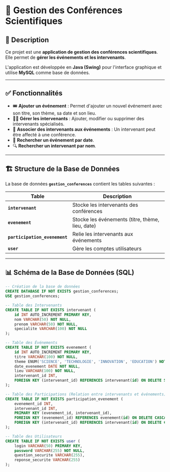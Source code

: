 # 🎤 Gestion des Conférences Scientifiques

## 📌 Description
Ce projet est une **application de gestion des conférences scientifiques**.  
Elle permet de **gérer les événements et  les intervenants**.

L'application est développée en **Java (Swing)** pour l'interface graphique et utilise **MySQL** comme base de données.

---

## ✅ **Fonctionnalités**
- 🎟 **Ajouter un événement** : Permet d'ajouter un nouvel événement avec son titre, son thème, sa date et son lieu.
- 👨‍🏫 **Gérer les intervenants** : Ajouter, modifier ou supprimer des intervenants spécialisés.
- 📝 **Associer des intervenants aux événements** : Un intervenant peut être affecté à une conférence.
- 🔎 **Rechercher un événement par date**.
- 🔍 **Rechercher un intervenant par nom**.


---

## 🏗 **Structure de la Base de Données**
La base de données **`gestion_conferences`** contient les tables suivantes :

| Table                     | Description                                      |
|---------------------------|--------------------------------------------------|
| **`intervenant`**         | Stocke les intervenants des conférences         |
| **`evenement`**           | Stocke les événements (titre, thème, lieu, date)|
| **`participation_evenement`** | Relie les intervenants aux événements       |
| **`user`**                | Gère les comptes utilisateurs                   |

---

## 📊 **Schéma de la Base de Données (SQL)**
```sql
-- Création de la base de données
CREATE DATABASE IF NOT EXISTS gestion_conferences;
USE gestion_conferences;

-- Table des Intervenants
CREATE TABLE IF NOT EXISTS intervenant (
    id INT AUTO_INCREMENT PRIMARY KEY,
    nom VARCHAR(50) NOT NULL,
    prenom VARCHAR(50) NOT NULL,
    specialite VARCHAR(100) NOT NULL
);

-- Table des Événements
CREATE TABLE IF NOT EXISTS evenement (
    id INT AUTO_INCREMENT PRIMARY KEY,
    titre VARCHAR(100) NOT NULL,
    theme ENUM('SCIENCE', 'TECHNOLOGIE', 'INNOVATION', 'EDUCATION') NOT NULL,
    date_evenement DATE NOT NULL,
    lieu VARCHAR(100) NOT NULL,
    intervenant_id INT,
    FOREIGN KEY (intervenant_id) REFERENCES intervenant(id) ON DELETE SET NULL
);

-- Table des Participations (Relation entre intervenants et événements)
CREATE TABLE IF NOT EXISTS participation_evenement (
    evenement_id INT,
    intervenant_id INT,
    PRIMARY KEY (evenement_id, intervenant_id),
    FOREIGN KEY (evenement_id) REFERENCES evenement(id) ON DELETE CASCADE,
    FOREIGN KEY (intervenant_id) REFERENCES intervenant(id) ON DELETE CASCADE
);

-- Table des Utilisateurs
CREATE TABLE IF NOT EXISTS user (
    login VARCHAR(50) PRIMARY KEY,
    password VARCHAR(255) NOT NULL,
    question_securite VARCHAR(255),
    reponse_securite VARCHAR(255)
);
